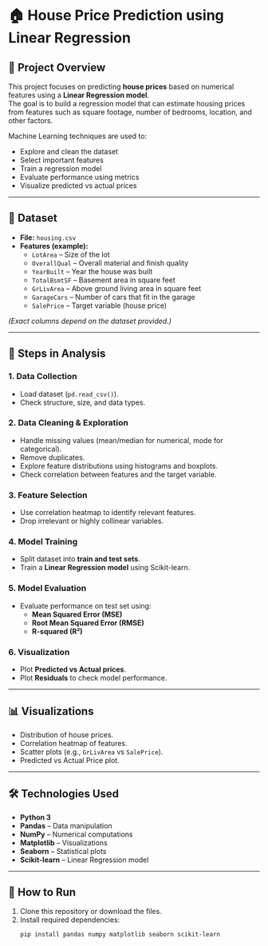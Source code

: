 # 🏠 House Price Prediction using Linear Regression

## 📌 Project Overview
This project focuses on predicting **house prices** based on numerical features using a **Linear Regression model**.  
The goal is to build a regression model that can estimate housing prices from features such as square footage, number of bedrooms, location, and other factors.  

Machine Learning techniques are used to:
- Explore and clean the dataset
- Select important features
- Train a regression model
- Evaluate performance using metrics
- Visualize predicted vs actual prices

---

## 📂 Dataset
- **File:** `housing.csv`  
- **Features (example):**
  - `LotArea` – Size of the lot
  - `OverallQual` – Overall material and finish quality
  - `YearBuilt` – Year the house was built
  - `TotalBsmtSF` – Basement area in square feet
  - `GrLivArea` – Above ground living area in square feet
  - `GarageCars` – Number of cars that fit in the garage
  - `SalePrice` – Target variable (house price)

*(Exact columns depend on the dataset provided.)*

---

## 🔎 Steps in Analysis

### 1. Data Collection
- Load dataset (`pd.read_csv()`).
- Check structure, size, and data types.

### 2. Data Cleaning & Exploration
- Handle missing values (mean/median for numerical, mode for categorical).
- Remove duplicates.
- Explore feature distributions using histograms and boxplots.
- Check correlation between features and the target variable.

### 3. Feature Selection
- Use correlation heatmap to identify relevant features.
- Drop irrelevant or highly collinear variables.

### 4. Model Training
- Split dataset into **train and test sets**.
- Train a **Linear Regression model** using Scikit-learn.

### 5. Model Evaluation
- Evaluate performance on test set using:
  - **Mean Squared Error (MSE)**
  - **Root Mean Squared Error (RMSE)**
  - **R-squared (R²)**

### 6. Visualization
- Plot **Predicted vs Actual prices**.
- Plot **Residuals** to check model performance.

---

## 📊 Visualizations
- Distribution of house prices.
- Correlation heatmap of features.
- Scatter plots (e.g., `GrLivArea` vs `SalePrice`).
- Predicted vs Actual Price plot.

---

## 🛠️ Technologies Used
- **Python 3**
- **Pandas** – Data manipulation
- **NumPy** – Numerical computations
- **Matplotlib** – Visualizations
- **Seaborn** – Statistical plots
- **Scikit-learn** – Linear Regression model

---

## 🚀 How to Run
1. Clone this repository or download the files.
2. Install required dependencies:
   ```bash
   pip install pandas numpy matplotlib seaborn scikit-learn

